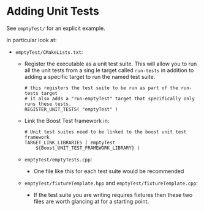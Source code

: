 # Adding Unit Tests

See `emptyTest/` for an explicit example.

In particular look at:

-   `emptyTest/CMakeLists.txt`:

    -   Register the executable as a unit test suite.  This will allow you to run all the unit tests from a sing
le target called `run-tests` in addition to adding a specific target to run the named test suite.

            # this registers the test suite to be run as part of the run-tests target
            # it also adds a "run-emptyTest" target that specifically only runs these tests.
            REGISTER_UNIT_TESTS( "emptyTest" )

    -   Link the Boost Test framework in:

            # Unit test suites need to be linked to the boost unit test framework
            TARGET_LINK_LIBRARIES ( emptyTest
                ${Boost_UNIT_TEST_FRAMEWORK_LIBRARY} )

    -   `emptyTest/emptyTests.cpp`:
        -   One file like this for each test suite would be recommended
    -   `emptyTest/fixtureTemplate.hpp` and `emptyTest/fixtureTemplate.cpp`:
        -   If the test suite you are writing requires fixtures then these two files are worth glancing at for a starting point.
